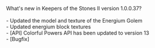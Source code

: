 What's new in Keepers of the Stones II version 1.0.0.37?<br/>
<br />- Updated the model and texture of the Energium Golem
<br />- Updated energium block textures
<br />- [API] Colorful Powers API has been updated to version 13
<br />- [Bugfix] 